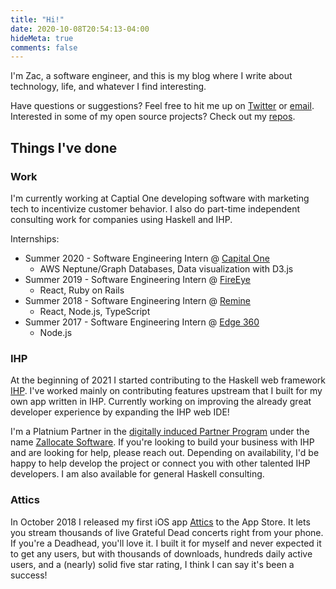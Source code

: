 ```yaml
---
title: "Hi!"
date: 2020-10-08T20:54:13-04:00
hideMeta: true
comments: false
---
```


I'm Zac, a software engineer, and this is
my blog where I write about technology, life, and whatever I find
interesting.


Have questions or suggestions? Feel free to hit me up on
[Twitter](https://twitter.com/_zacwood) or
[email](mailto:zac.wood@hey.com). Interested in some of my open
source projects? Check out my [repos](https://github.com/zacwood9).

## Things I've done

### Work

I'm currently working at Captial One developing software with marketing tech to incentivize customer behavior.
I also do part-time independent consulting work for companies using Haskell and IHP.

Internships:

- Summer 2020 - Software Engineering Intern @ [Capital One](https://capitalone.com)
  - AWS Neptune/Graph Databases, Data visualization with D3.js
- Summer 2019 - Software Engineering Intern @ [FireEye](https://www.fireeye.com/)
  - React, Ruby on Rails
- Summer 2018 - Software Engineering Intern @ [Remine](https://www.remine.com/info/index.html)
  - React, Node.js, TypeScript
- Summer 2017 - Software Engineering Intern @ [Edge 360](https://www.edge360.com/)
  - Node.js

### IHP

At the beginning of 2021 I started contributing to the Haskell web framework [IHP](https://ihp.digitallyinduced.com).
I've worked mainly on contributing features upstream that I built for my own app written in IHP. Currently working
on improving the already great developer experience by expanding the IHP web IDE!

I'm a Platnium Partner in the [digitally induced Partner Program]( https://ihp.digitallyinduced.com/Partners) under the name [Zallocate Software](https://zallocate.com).
If you're looking to build your business with IHP and are looking for help, please reach out. Depending on availability, I'd be happy to
help develop the project or connect you with other talented IHP developers. I am also available for general Haskell consulting.

### Attics

In October 2018 I released my first iOS app
[Attics](https://apps.apple.com/us/app/attics/id1434981632) to the App
Store. It lets you stream thousands of live Grateful Dead concerts
right from your phone. If you're a Deadhead, you'll love it. I built
it for myself and never expected it to get any users, but with
thousands of downloads, hundreds daily active users, and a (nearly) solid
five star rating, I think I can say it's been a success!

